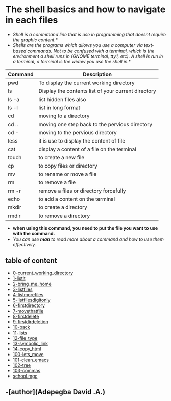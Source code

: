 # The shell basics and how to navigate in each files
- *Shell is a commmand line that is use in programming that doesnt require the graphic content.**
- *Shells are the programs which allows you use a computer via text-based commands. Not to be confused with a terminal, which is the environment a shell runs in (GNOME terminal, tty1, etc). A shell is run in a terminal, a terminal is the widow you use the shell in.**

| Command | Description |
|---|---|
|pwd|To display the current working directory|
|ls|Display the contents list of your current directory|
|ls -a| list hidden files also|
|ls -l| list in long format|
|cd | moving to a directory|
|cd .. | moving one step back to the pervious directory|
| cd -| moving to the pervious directory|
|less| it is use to display the content of file |
|cat| display a content of a file on the terminal|
|touch| to create a new file|
|cp| to copy files or directory|
|mv| to rename or move a file|
|rm| to remove a file|
|rm -r| remove a files or directory forcefully|
|echo| to add a content on the terminal|
|mkdir| to create a directory|
|rmdir| to remove a directory|

- **when using this command, you need to put the file you want to use with the command.**
- *You can use **man** to read more about a command and how to use them effectively.*
## table of content
- [0-current_working_directory](0-current_working_directory)
- [1-listit](1-listit)
- [2-bring_me_home](2-bring_me_home)
- [3-listfiles](3-listfiles)
- [4-listmorefiles](4-listmorefiles)
- [5-listfilesdigitonly](5-listfilesdigitonly)
- [6-firstdirectory](6-firstdirectory)
- [7-movethatfile](7-movethatfile)
- [8-firstdelete](8-firstdelete)
- [9-firstdirdeletion](9-firstdirdeletion)
- [10-back](10-back)
- [11-lists](11-lists)
- [12-file_type](12-file_type)
- [13-symbolic_link](13-symbolic_link)
- [14-copy_html](14-copy_html)
- [100-lets_move](100-lets_move)
- [101-clean_emacs](101-clean_emacs)
- [102-tree](102-tree)
- [103-commas](103-commas)
- [school.mgc](school.mgc)

## -[author](Adepegba David .A.)



